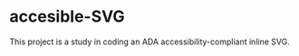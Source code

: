 accesible-SVG
===================

This project is a study in coding an ADA accessibility-compliant inline SVG.
